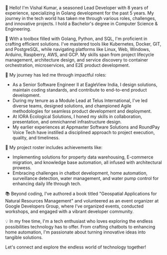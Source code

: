 👋 Hello! I'm Vishal Kumar, a seasoned Lead Developer with 8 years of experience, specializing in Golang development for the past 5 years. My journey in the tech world has taken me through various roles, challenges, and innovative projects. I hold a Bachelor's degree in Computer Science & Engineering.

🔧 With a toolbox filled with Golang, Python, and SQL, I'm proficient in crafting efficient solutions. I've mastered tools like Kubernetes, Docker, GIT, and PostgreSQL, while navigating platforms like Linux, Web, Windows, Arduino, Raspberry, AWS, and GCP. My skills span from project lifecycle management, architecture design, and service discovery to container orchestration, microservices, and E2E product development.

🏢 My journey has led me through impactful roles:
- As a Senior Software Engineer II at EagleView India, I design solutions, maintain coding standards, and contribute to end-to-end product development.
- During my tenure as a Module Lead at Telus International, I've led diverse teams, designed solutions, and championed Agile methodologies for seamless product development and deployment.
- At IORA Ecological Solutions, I honed my skills in collaboration, presentation, and omnichannel infrastructure design.
- My earlier experiences at Appmaxter Software Solutions and RoundPay Voice Tech have instilled a disciplined approach to project execution, quality, and timeliness.

🚀 My project roster includes achievements like:
- Implementing solutions for property data warehousing, E-commerce migration, and knowledge base automation, all infused with architectural prowess.
- Embracing challenges in chatbot development, home automation, surveillance detection, water management, and water pump control for enhancing daily life through tech.

📚 Beyond coding, I've authored a book titled "Geospatial Applications for Natural Resources Management" and volunteered as an event organizer at Google Developers Group, where I've organized events, conducted workshops, and engaged with a vibrant developer community.

💡 In my free time, I'm a tech enthusiast who loves exploring the endless possibilities technology has to offer. From crafting chatbots to enhancing home automation, I'm passionate about turning innovative ideas into tangible solutions.

Let's connect and explore the endless world of technology together!
